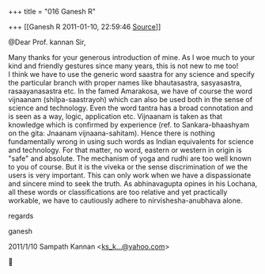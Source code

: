 +++
title = "016 Ganesh R"

+++
[[Ganesh R	2011-01-10, 22:59:46 [Source](https://groups.google.com/g/bvparishat/c/KFSTsyWycXM)]]



@Dear Prof. kannan Sir,  
  
Many thanks for your generous introduction of mine. As I woe much to your kind and friendly gestures since many years, this is not new to me too!  
I think we have to use the generic word saastra for any science and specify the particular branch with proper names like bhautasastra, sasyasastra, rasaayanasastra etc. In the famed Amarakosa, we have of course the word vijnaanam (shilpa-saastrayoh) which can also be used both in the sense of science and technology. Even the word tantra has a broad connotation and is seen as a way, logic, application etc. Vijnaanam is taken as that knowledge which is confirmed by experience (ref. to Sankara-bhaashyam on the gita: Jnaanam vijnaana-sahitam). Hence there is nothing fundamentally wrong in using such words as Indian equivalents for science and technology. For that matter, no word, eastern or western in origin is "safe" and absolute. The mechanism of yoga and rudhi are too well known to you of course. But it is the viveka or the sense discrimination of we the users is very important. This can only work when we have a dispassionate and sincere mind to seek the truth. As abhinavagupta opines in his Lochana, all these words or classifications are too relative and yet practically workable, we have to cautiously adhere to nirvishesha-anubhava alone.  
  
regards  
  
ganesh  
  

2011/1/10 Sampath Kannan \<[ks_k...@yahoo.com]()\>



